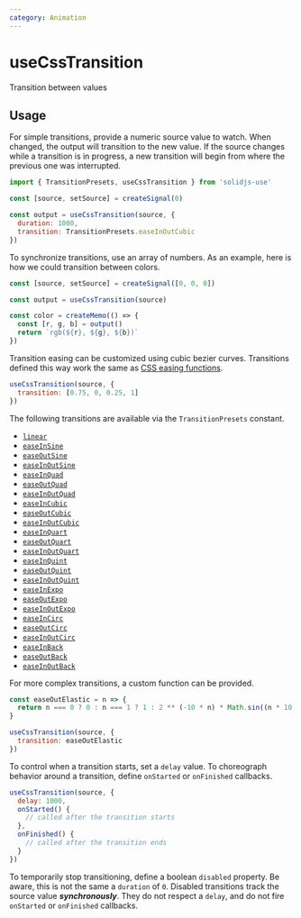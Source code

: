 ```yaml
---
category: Animation
---
```


# useCssTransition

Transition between values

## Usage

For simple transitions, provide a numeric source value to watch. When changed, the output will transition to the new value. If the source changes while a transition is in progress, a new transition will begin from where the previous one was interrupted.

```js
import { TransitionPresets, useCssTransition } from 'solidjs-use'

const [source, setSource] = createSignal(0)

const output = useCssTransition(source, {
  duration: 1000,
  transition: TransitionPresets.easeInOutCubic
})
```

To synchronize transitions, use an array of numbers. As an example, here is how we could transition between colors.

```js
const [source, setSource] = createSignal([0, 0, 0])

const output = useCssTransition(source)

const color = createMemo(() => {
  const [r, g, b] = output()
  return `rgb(${r}, ${g}, ${b})`
})
```

Transition easing can be customized using cubic bezier curves. Transitions defined this way work the same as [CSS easing functions](https://developer.mozilla.org/en-US/docs/Web/CSS/easing-function#easing_functions).

```js
useCssTransition(source, {
  transition: [0.75, 0, 0.25, 1]
})
```

The following transitions are available via the `TransitionPresets` constant.

- [`linear`](https://cubic-bezier.com/#0,0,1,1)
- [`easeInSine`](https://cubic-bezier.com/#.12,0,.39,0)
- [`easeOutSine`](https://cubic-bezier.com/#.61,1,.88,1)
- [`easeInOutSine`](https://cubic-bezier.com/#.37,0,.63,1)
- [`easeInQuad`](https://cubic-bezier.com/#.11,0,.5,0)
- [`easeOutQuad`](https://cubic-bezier.com/#.5,1,.89,1)
- [`easeInOutQuad`](https://cubic-bezier.com/#.45,0,.55,1)
- [`easeInCubic`](https://cubic-bezier.com/#.32,0,.67,0)
- [`easeOutCubic`](https://cubic-bezier.com/#.33,1,.68,1)
- [`easeInOutCubic`](https://cubic-bezier.com/#.65,0,.35,1)
- [`easeInQuart`](https://cubic-bezier.com/#.5,0,.75,0)
- [`easeOutQuart`](https://cubic-bezier.com/#.25,1,.5,1)
- [`easeInOutQuart`](https://cubic-bezier.com/#.76,0,.24,1)
- [`easeInQuint`](https://cubic-bezier.com/#.64,0,.78,0)
- [`easeOutQuint`](https://cubic-bezier.com/#.22,1,.36,1)
- [`easeInOutQuint`](https://cubic-bezier.com/#.83,0,.17,1)
- [`easeInExpo`](https://cubic-bezier.com/#.7,0,.84,0)
- [`easeOutExpo`](https://cubic-bezier.com/#.16,1,.3,1)
- [`easeInOutExpo`](https://cubic-bezier.com/#.87,0,.13,1)
- [`easeInCirc`](https://cubic-bezier.com/#.55,0,1,.45)
- [`easeOutCirc`](https://cubic-bezier.com/#0,.55,.45,1)
- [`easeInOutCirc`](https://cubic-bezier.com/#.85,0,.15,1)
- [`easeInBack`](https://cubic-bezier.com/#.36,0,.66,-.56)
- [`easeOutBack`](https://cubic-bezier.com/#.34,1.56,.64,1)
- [`easeInOutBack`](https://cubic-bezier.com/#.68,-.6,.32,1.6)

For more complex transitions, a custom function can be provided.

```js
const easeOutElastic = n => {
  return n === 0 ? 0 : n === 1 ? 1 : 2 ** (-10 * n) * Math.sin((n * 10 - 0.75) * ((2 * Math.PI) / 3)) + 1
}

useCssTransition(source, {
  transition: easeOutElastic
})
```

To control when a transition starts, set a `delay` value. To choreograph behavior around a transition, define `onStarted` or `onFinished` callbacks.

```js
useCssTransition(source, {
  delay: 1000,
  onStarted() {
    // called after the transition starts
  },
  onFinished() {
    // called after the transition ends
  }
})
```

To temporarily stop transitioning, define a boolean `disabled` property. Be aware, this is not the same a `duration` of `0`. Disabled transitions track the source value **_synchronously_**. They do not respect a `delay`, and do not fire `onStarted` or `onFinished` callbacks.
